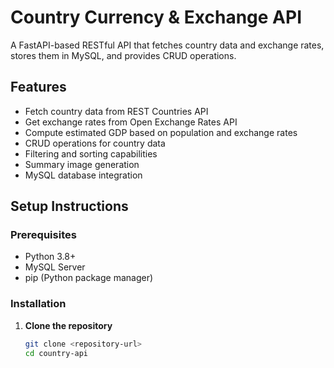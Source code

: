 # Country Currency & Exchange API

A FastAPI-based RESTful API that fetches country data and exchange rates, stores them in MySQL, and provides CRUD operations.

## Features

- Fetch country data from REST Countries API
- Get exchange rates from Open Exchange Rates API
- Compute estimated GDP based on population and exchange rates
- CRUD operations for country data
- Filtering and sorting capabilities
- Summary image generation
- MySQL database integration

## Setup Instructions

### Prerequisites

- Python 3.8+
- MySQL Server
- pip (Python package manager)

### Installation

1. **Clone the repository**
   ```bash
   git clone <repository-url>
   cd country-api